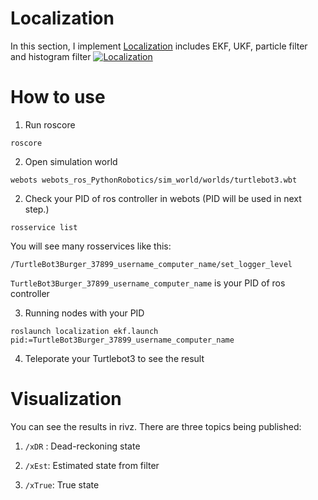 # Localization
In this section, I implement [Localization](https://pythonrobotics.readthedocs.io/en/latest/modules/localization.html) includes EKF, UKF, particle filter and histogram filter
[![Localization](https://img.youtube.com/vi/hp-lATCbfkw/0.jpg)](https://www.youtube.com/watch?v=hp-lATCbfkw)
# How to use
1. Run roscore
```
roscore
```
2. Open simulation world
```
webots webots_ros_PythonRobotics/sim_world/worlds/turtlebot3.wbt
```
2. Check your PID of ros controller in webots (PID will be used in next step.)
```
rosservice list
```
You will see many rosservices like this:
```
/TurtleBot3Burger_37899_username_computer_name/set_logger_level
```
```TurtleBot3Burger_37899_username_computer_name``` is your PID of ros controller

3. Running nodes with your PID
```
roslaunch localization ekf.launch pid:=TurtleBot3Burger_37899_username_computer_name
```
4. Teleporate your Turtlebot3 to see the result
# Visualization
You can see the results in rivz. There are three topics being published:
1. ```/xDR``` : Dead-reckoning state

2. ```/xEst```: Estimated state from filter

3. ```/xTrue```: True state



